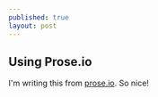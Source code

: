 ```yaml
---
published: true
layout: post
---
```


## Using Prose.io

I'm writing this from [prose.io](http://prose.io). So nice!
